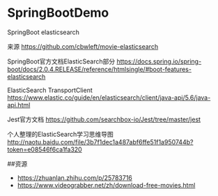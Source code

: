 # SpringBootDemo

SpringBoot elasticsearch

来源 https://github.com/cbwleft/movie-elasticsearch

SpringBoot官方文档ElasticSearch部分 https://docs.spring.io/spring-boot/docs/2.0.4.RELEASE/reference/htmlsingle/#boot-features-elasticsearch

ElasticSearch TransportClient https://www.elastic.co/guide/en/elasticsearch/client/java-api/5.6/java-api.html

Jest官方文档 https://github.com/searchbox-io/Jest/tree/master/jest

个人整理的ElasticSearch学习思维导图 http://naotu.baidu.com/file/3b7f1dec1a487abf6ffe51f1a950744b?token=e08546f6ca1fa320


##资源
- https://zhuanlan.zhihu.com/p/25783716
- https://www.videograbber.net/zh/download-free-movies.html
